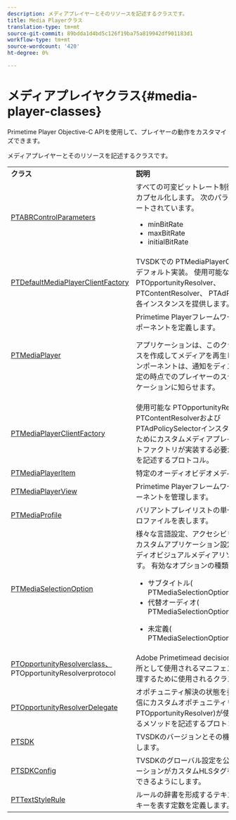 ```yaml
---
description: メディアプレイヤーとそのリソースを記述するクラスです。
title: Media Playerクラス
translation-type: tm+mt
source-git-commit: 89bdda1d4bd5c126f19ba75a819942df901183d1
workflow-type: tm+mt
source-wordcount: '420'
ht-degree: 0%

---
```



# メディアプレイヤクラス{#media-player-classes}

Primetime Player Objective-C APIを使用して、プレイヤーの動作をカスタマイズできます。

メディアプレイヤーとそのリソースを記述するクラスです。

<table frame="all" colsep="1" rowsep="1" id="table_bm2_wl2_2m"> 
 <tbody> 
  <tr rowsep="1"> 
   <td colname="1"><b>クラス</b> </td> 
   <td colname="2"><b>説明</b> </td> 
  </tr> 
  <tr rowsep="1"> 
   <td colname="1"><span class="codeph"><a href="https://help.adobe.com/en_US/primetime/api/psdk/appledoc/Classes/PTABRControlParameters.html" format="html" scope="external"> PTABRControlParameters</a></span> </td> 
   <td colname="2">すべての可変ビットレート制御パラメーターをカプセル化します。 次のパラメーターがサポートされています。 
    <ul id="ul_pnh_hm2_2m"> 
     <li id="li_46572FE1EB514AFF8C9F731E44DAF30B"><span class="codeph"> minBitRate</span> </li> 
     <li id="li_A10C75C9A5234241A5B84A4139F4D143"><span class="codeph"> maxBitRate</span> </li> 
     <li id="li_4E77E367A2E848D2B3E1A9C52209A7B2"><span class="codeph"> initialBitRate</span> </li> 
    </ul> </td> 
  </tr> 
  <tr rowsep="1"> 
   <td colname="1"><span class="codeph"><a href="https://help.adobe.com/en_US/primetime/api/psdk/appledoc/Classes/PTDefaultMediaPlayerClientFactory.html" format="html" scope="external"> PTDefaultMediaPlayerClientFactory</a></span> </td> 
   <td colname="2"> TVSDKでの<span class="codeph"> PTMediaPlayerClientFactory</span>のデフォルト実装。 使用可能な<span class="codeph"> PTOpportunityResolver</span>、<span class="codeph"> PTContentResolver</span>、<span class="codeph"> PTAdPolicySelector</span>の各インスタンスを提供します。 </td> 
  </tr> 
  <tr rowsep="1"> 
   <td colname="1"><span class="codeph"><a href="https://help.adobe.com/en_US/primetime/api/psdk/appledoc/Classes/PTMediaPlayer.html" format="html" scope="external"> PTMediaPlayer</a></span> </td> 
   <td colname="2">Primetime Playerフレームワークのルートコンポーネントを定義します。 <p>アプリケーションは、このクラスのインスタンスを作成してメディアを再生します。 このコンポーネントは、通知をディスパッチして、特定の時点でのプレイヤーのステータスをアプリケーションに知らせます。 </p> </td> 
  </tr> 
  <tr rowsep="1"> 
   <td colname="1"><span class="codeph"><a href="https://help.adobe.com/en_US/primetime/api/psdk/appledoc/Protocols/PTMediaPlayerClientFactory.html" format="html" scope="external"> PTMediaPlayerClientFactory</a></span> </td> 
   <td colname="2"> 使用可能な<span class="codeph"> PTOpportunityResolver</span> 、<span class="codeph"> PTContentResolver</span>および<span class="codeph"> PTAdPolicySelector</span>インスタンスを提供するためにカスタムメディアプレイヤークライアントファクトリが実装する必要があるメソッドを記述するプロトコル。 </td> 
  </tr> 
  <tr rowsep="1"> 
   <td colname="1"><span class="codeph"><a href="https://help.adobe.com/en_US/primetime/api/psdk/appledoc/Classes/PTMediaPlayerItem.html" format="html" scope="external"> PTMediaPlayerItem</a></span> </td> 
   <td colname="2"> 特定のオーディオビデオメディアを表します。 </td> 
  </tr> 
  <tr rowsep="1"> 
   <td colname="1"><span class="codeph"><a href="https://help.adobe.com/en_US/primetime/api/psdk/appledoc/Classes/PTMediaPlayerView.html" format="html" scope="external"> PTMediaPlayerView</a></span> </td> 
   <td colname="2"> Primetime Playerフレームワークの表示コンポーネントを管理します。 </td> 
  </tr> 
  <tr rowsep="1"> 
   <td colname="1"><span class="codeph"><a href="https://help.adobe.com/en_US/primetime/api/psdk/appledoc/Classes/PTMediaProfile.html" format="html" scope="external"> PTMediaProfile</a></span> </td> 
   <td colname="2"> バリアントプレイリストの単一ストリームのプロファイルを表します。 </td> 
  </tr> 
  <tr rowsep="1"> 
   <td colname="1"><span class="codeph"><a href="https://help.adobe.com/en_US/primetime/api/psdk/appledoc/Classes/PTMediaSelectionOption.html" format="html" scope="external"> PTMediaSelectionOption</a></span> </td> 
   <td colname="2">様々な言語設定、アクセシビリティ要件またはカスタムアプリケーション設定に対応するオーディオビジュアルメディアリソースを表します。 有効なオプションの種類： 
    <ul id="ul_p2q_gn2_2m"> 
     <li id="li_46BE5AE49732481FB6D336FFF896E5AD">サブタイトル(<span class="codeph"> PTMediaSelectionOptionTypeSubtitle</span>) </li> 
     <li id="li_6CEADCA12D4A48B7AE4A539985F32119">代替オーディオ(<span class="codeph"> PTMediaSelectionOptionTypeAudio</span>) </li> 
     <li id="li_248D3D997F8A4B6E9B48869F84060D1F"> <p>未定義(<span class="codeph"> PTMediaSelectionOptionTypeUndefined</span>) </p> </li> 
    </ul> </td> 
  </tr> 
  <tr rowsep="1"> 
   <td colname="1"><span class="codeph"><a href="https://help.adobe.com/en_US/primetime/api/psdk/appledoc/Classes/PTOpportunityResolver.html" format="html" scope="external"> PTOpportunityResolverclass、</a> </span>  <span class="codeph"><a href="https://help.adobe.com/en_US/primetime/api/psdk/appledoc/Protocols/PTOpportunityResolver.html" format="html" scope="external"> </a> PTOpportunityResolverprotocol</span> </td> 
   <td colname="2"> Adobe Primetimead decisioningプロセスの場所として使用されるマニフェスト内キューを処理するために使用されるクラス。 </td> 
  </tr> 
  <tr rowsep="1"> 
   <td colname="1"><span class="codeph"><a href="https://help.adobe.com/en_US/primetime/api/psdk/appledoc/Protocols/PTOpportunityResolverDelegate.html" format="html" scope="external"> PTOpportunityResolverDelegate</a></span> </td> 
   <td colname="2"> オポチュニティ解決の状態を委譲するための通信にカスタムオポチュニティリゾルバー(<span class="codeph"> PTOpportunityResolver</span>)が使用する必要があるメソッドを記述するプロトコル。 </td> 
  </tr> 
  <tr rowsep="1"> 
   <td colname="1"><span class="codeph"><a href="https://help.adobe.com/en_US/primetime/api/psdk/appledoc/Classes/PTSDK.html" format="html" scope="external"> PTSDK</a></span> </td> 
   <td colname="2"> TVSDKのバージョンとその機能について説明します。 </td> 
  </tr> 
  <tr rowsep="1"> 
   <td colname="1"><span class="codeph"><a href="https://help.adobe.com/en_US/primetime/api/psdk/appledoc/Classes/PTSDKConfig.html" format="html" scope="external"> PTSDKConfig</a></span> </td> 
   <td colname="2"> TVSDKのグローバル設定を公開し、アプリケーションがカスタムHLSタグをサブスクライブできるようにします。 </td> 
  </tr> 
  <tr rowsep="1"> 
   <td colname="1"><span class="codeph"><a href="https://help.adobe.com/en_US/primetime/api/psdk/appledoc/Classes/PTTextStyleRule.html" format="html" scope="external"> PTTextStyleRule</a></span> </td> 
   <td colname="2"> ルールの辞書を形成するテキストスタイル属性キーを表す定数を定義します。 </td> 
  </tr> 
 </tbody> 
</table>

